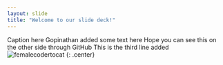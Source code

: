 ```yaml
---
layout: slide
title: "Welcome to our slide deck!"
---
```


Caption here
Gopinathan added some text  here
Hope you can see this on the other side through GitHub 
This is the third line added
![femalecodertocat](https://octodex.github.com/images/femalecodertocat.png)
{: .center}
